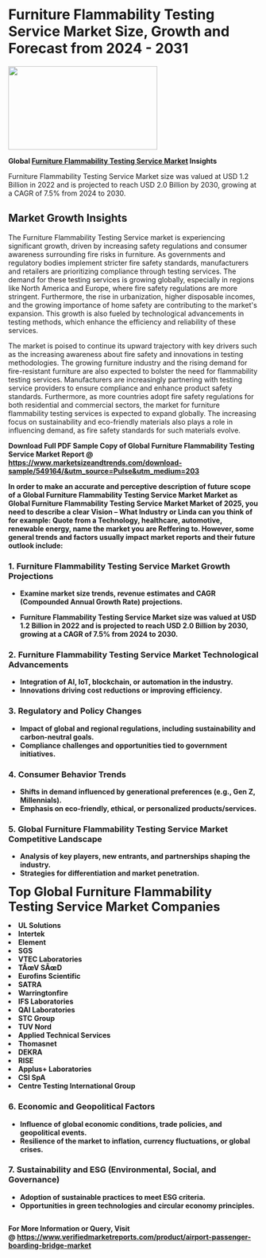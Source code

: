 <H1>Furniture Flammability Testing Service Market Size, Growth and Forecast from 2024 - 2031</H1><img class="aligncenter size-medium wp-image-584254" src="https://thirdeyenews.in/wp-content/uploads/2024/09/Global-Market-Research-300x168.jpeg" alt="" width="300" height="168" /><p><strong>Global&nbsp;<a href="https://www.marketsizeandtrends.com/download-sample/549164/&amp;utm_source=Pulse&amp;utm_medium=203">Furniture Flammability Testing Service Market</a> Insights</strong></p><p>Furniture Flammability Testing Service Market size was valued at USD 1.2 Billion in 2022 and is projected to reach USD 2.0 Billion by 2030, growing at a CAGR of 7.5% from 2024 to 2030.</p><p><h2>Market Growth Insights</h2> <p>The Furniture Flammability Testing Service market is experiencing significant growth, driven by increasing safety regulations and consumer awareness surrounding fire risks in furniture. As governments and regulatory bodies implement stricter fire safety standards, manufacturers and retailers are prioritizing compliance through testing services. The demand for these testing services is growing globally, especially in regions like North America and Europe, where fire safety regulations are more stringent. Furthermore, the rise in urbanization, higher disposable incomes, and the growing importance of home safety are contributing to the market's expansion. This growth is also fueled by technological advancements in testing methods, which enhance the efficiency and reliability of these services.</p> <p><strong></strong></p> <p>The market is poised to continue its upward trajectory with key drivers such as the increasing awareness about fire safety and innovations in testing methodologies. The growing furniture industry and the rising demand for fire-resistant furniture are also expected to bolster the need for flammability testing services. Manufacturers are increasingly partnering with testing service providers to ensure compliance and enhance product safety standards. Furthermore, as more countries adopt fire safety regulations for both residential and commercial sectors, the market for furniture flammability testing services is expected to expand globally. The increasing focus on sustainability and eco-friendly materials also plays a role in influencing demand, as fire safety standards for such materials evolve.</p> <p><strong></p><p><span class=""><strong>Download Full PDF Sample Copy of Global Furniture Flammability Testing Service Market Report</strong> @ <a href="https://www.marketsizeandtrends.com/download-sample/549164/&amp;utm_source=Pulse&amp;utm_medium=203" target="_blank">https://www.marketsizeandtrends.com/download-sample/549164/&amp;utm_source=Pulse&amp;utm_medium=203</a></span></p><p>In order to make an accurate and perceptive description of future scope of a Global&nbsp;Furniture Flammability Testing Service Market Market as Global&nbsp;Furniture Flammability Testing Service Market Market of 2025, you need to describe a clear Vision &ndash; What Industry or Linda can you think of for example: Quote from a Technology, healthcare, automotive, renewable energy, name the market you are Reffering to. However, some general trends and factors usually impact market reports and their future outlook include:</p><h3>1.&nbsp;<strong>Furniture Flammability Testing Service Market Growth Projections</strong></h3><ul><li>Examine market size trends, revenue estimates and CAGR (Compounded Annual Growth Rate) projections.</li><li><p>Furniture Flammability Testing Service Market size was valued at USD 1.2 Billion in 2022 and is projected to reach USD 2.0 Billion by 2030, growing at a CAGR of 7.5% from 2024 to 2030.</p></li></ul><h3>2.&nbsp;<strong>Furniture Flammability Testing Service Market Technological Advancements</strong></h3><ul><li>Integration of AI, IoT, blockchain, or automation in the industry.</li><li>Innovations driving cost reductions or improving efficiency.</li></ul><h3>3.&nbsp;<strong>Regulatory and Policy Changes</strong></h3><ul><li>Impact of global and regional regulations, including sustainability and carbon-neutral goals.</li><li>Compliance challenges and opportunities tied to government initiatives.</li></ul><h3>4.&nbsp;<strong>Consumer Behavior Trends</strong></h3><ul><li>Shifts in demand influenced by generational preferences (e.g., Gen Z, Millennials).</li><li>Emphasis on eco-friendly, ethical, or personalized products/services.</li></ul><h3>5.&nbsp;<strong>Global Furniture Flammability Testing Service Market Competitive Landscape</strong></h3><ul><li>Analysis of key players, new entrants, and partnerships shaping the industry.</li><li>Strategies for differentiation and market penetration.</li></ul><p data-pm-slice="1 1 []"><span style="color: inherit; font-family: inherit; font-size: 25px;">Top Global Furniture Flammability Testing Service Market Companies</span></p><div class="" data-test-id=""><p><li>UL Solutions</li><li> Intertek</li><li> Element</li><li> SGS</li><li> VTEC Laboratories</li><li> TÃœV SÃœD</li><li> Eurofins Scientific</li><li> SATRA</li><li> Warringtonfire</li><li> IFS Laboratories</li><li> QAI Laboratories</li><li> STC Group</li><li> TUV Nord</li><li> Applied Technical Services</li><li> Thomasnet</li><li> DEKRA</li><li> RISE</li><li> Applus+ Laboratories</li><li> CSI SpA</li><li> Centre Testing International Group</li></p></div><h3>6.&nbsp;<strong>Economic and Geopolitical Factors</strong></h3><ul><li>Influence of global economic conditions, trade policies, and geopolitical events.</li><li>Resilience of the market to inflation, currency fluctuations, or global crises.</li></ul><h3>7.&nbsp;<strong>Sustainability and ESG (Environmental, Social, and Governance)</strong></h3><ul><li>Adoption of sustainable practices to meet ESG criteria.</li><li>Opportunities in green technologies and circular economy principles.</li></ul><h2><strong style="font-size: 14px;">For More Information or Query, Visit @&nbsp;</strong><a style="background-color: #ffffff; font-size: 14px;" href="https://www.marketsizeandtrends.com/report/furniture-flammability-testing-service-market/" target="_blank">https://www.verifiedmarketreports.com/product/airport-passenger-boarding-bridge-market</a></h2>
